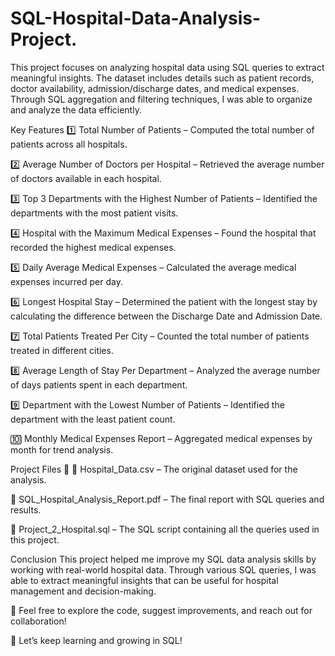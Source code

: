 # SQL-Hospital-Data-Analysis-Project.
This project focuses on analyzing hospital data using SQL queries to extract meaningful insights. The dataset includes details such as patient records, doctor availability, admission/discharge dates, and medical expenses. Through SQL aggregation and filtering techniques, I was able to organize and analyze the data efficiently.

Key Features
1️⃣ Total Number of Patients – Computed the total number of patients across all hospitals.

2️⃣ Average Number of Doctors per Hospital – Retrieved the average number of doctors available in each hospital.

3️⃣ Top 3 Departments with the Highest Number of Patients – Identified the departments with the most patient visits.

4️⃣ Hospital with the Maximum Medical Expenses – Found the hospital that recorded the highest medical expenses.

5️⃣ Daily Average Medical Expenses – Calculated the average medical expenses incurred per day.

6️⃣ Longest Hospital Stay – Determined the patient with the longest stay by calculating the difference between the Discharge Date and Admission Date.

7️⃣ Total Patients Treated Per City – Counted the total number of patients treated in different cities.

8️⃣ Average Length of Stay Per Department – Analyzed the average number of days patients spent in each department.

9️⃣ Department with the Lowest Number of Patients – Identified the department with the least patient count.

🔟 Monthly Medical Expenses Report – Aggregated medical expenses by month for trend analysis.

Project Files 📂
📌 Hospital_Data.csv – The original dataset used for the analysis.

📌 SQL_Hospital_Analysis_Report.pdf – The final report with SQL queries and results.

📌 Project_2_Hospital.sql – The SQL script containing all the queries used in this project.

Conclusion
This project helped me improve my SQL data analysis skills by working with real-world hospital data. Through various SQL queries, I was able to extract meaningful insights that can be useful for hospital management and decision-making.

📌 Feel free to explore the code, suggest improvements, and reach out for collaboration!

🚀 Let’s keep learning and growing in SQL!
